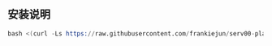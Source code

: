 
## 安装说明

```s
bash <(curl -Ls https://raw.githubusercontent.com/frankiejun/serv00-play/main/start.sh)
```
